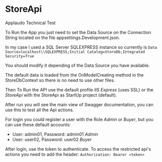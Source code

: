 # StoreApi

Applaudo Technical Test

To Run the App you just need to set the Data Source on the Connection String located on the file appsettings.Development.json.

In my case I used a SQL Server SQLEXPRESS instance so currently is
`Data Source=localhost\\SQLEXPRESS;Initial Catalog=StoreDb;Integrated Security=True`

You should modify it depending of the Data Source you have available.

The default data is loaded from the OnModelCreating method in the StoreDbContext so there is no need to use other files.

Then To Run the API use the default profile *IIS Express* (uses SSL) or the *StoreApi* with the StoreApi as StartUp project (default).

After run you will see the main view of Swagger documentation, you can use this to test all the Api actions. 

For login you could register a user with the Role *Admin* or *Buyer*, but you can use these default accounts:
 - User: admin01, Password: admin01 *Admin*
 - User: user02, Password: user02 *Buyer*

After login, use the token to authenticate. To access the restricted api's actions you need to add the header:
`Authorization: Bearer <token>`

